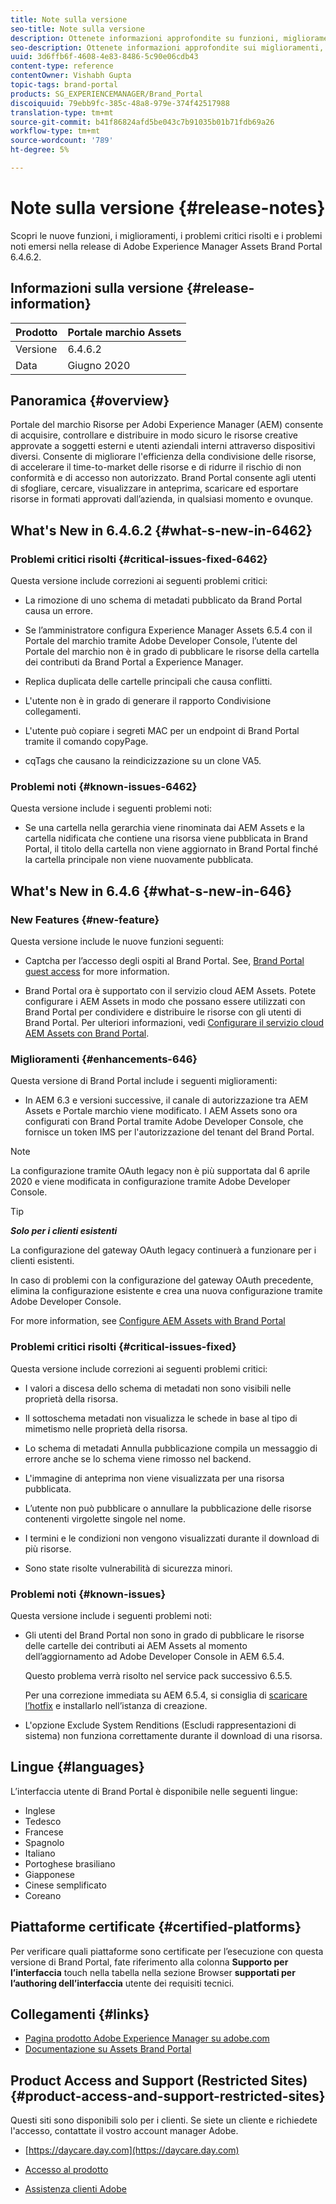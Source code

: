 ```yaml
---
title: Note sulla versione
seo-title: Note sulla versione
description: Ottenete informazioni approfondite su funzioni, miglioramenti, problemi critici risolti e problemi noti nella release di  Adobe Experience Manager Assets Brand Portal 6.4.6.2.
seo-description: Ottenete informazioni approfondite sui miglioramenti, i problemi critici risolti e i problemi noti nella release di  Adobe Experience Manager Assets Brand Portal 6.4.6.2.
uuid: 3d6ffb6f-4608-4e83-8486-5c90e06cdb43
content-type: reference
contentOwner: Vishabh Gupta
topic-tags: brand-portal
products: SG_EXPERIENCEMANAGER/Brand_Portal
discoiquuid: 79ebb9fc-385c-48a8-979e-374f42517988
translation-type: tm+mt
source-git-commit: b41f86824afd5be043c7b91035b01b71fdb69a26
workflow-type: tm+mt
source-wordcount: '789'
ht-degree: 5%

---
```



# Note sulla versione {#release-notes}

Scopri le nuove funzioni, i miglioramenti, i problemi critici risolti e i problemi noti emersi nella release di  Adobe Experience Manager Assets Brand Portal 6.4.6.2.

## Informazioni sulla versione {#release-information}

| Prodotto |  Portale marchio Assets |
|---|---|
| Versione | 6.4.6.2 |
| Data | Giugno 2020 |

## Panoramica {#overview}

 Portale del marchio Risorse per Adobi Experience Manager (AEM) consente di acquisire, controllare e distribuire in modo sicuro le risorse creative approvate a soggetti esterni e utenti aziendali interni attraverso dispositivi diversi. Consente di migliorare l&#39;efficienza della condivisione delle risorse, di accelerare il time-to-market delle risorse e di ridurre il rischio di non conformità e di accesso non autorizzato. Brand Portal consente agli utenti di sfogliare, cercare, visualizzare in anteprima, scaricare ed esportare risorse in formati approvati dall’azienda, in qualsiasi momento e ovunque.

## What&#39;s New in 6.4.6.2 {#what-s-new-in-6462}

### Problemi critici risolti {#critical-issues-fixed-6462}

Questa versione include correzioni ai seguenti problemi critici:

* La rimozione di uno schema di metadati pubblicato da Brand Portal causa un errore.

* Se l’amministratore configura  Experience Manager Assets 6.5.4 con il Portale del marchio tramite Adobe Developer Console, l’utente del Portale del marchio non è in grado di pubblicare le risorse della cartella dei contributi da Brand Portal a  Experience Manager.

* Replica duplicata delle cartelle principali che causa conflitti.

* L&#39;utente non è in grado di generare il rapporto Condivisione collegamenti.

* L&#39;utente può copiare i segreti MAC per un endpoint di Brand Portal tramite il comando copyPage.

* cqTags che causano la reindicizzazione su un clone VA5.


### Problemi noti {#known-issues-6462}

Questa versione include i seguenti problemi noti:

* Se una cartella nella gerarchia viene rinominata dai AEM Assets e la cartella nidificata che contiene una risorsa viene pubblicata in Brand Portal, il titolo della cartella non viene aggiornato in Brand Portal finché la cartella principale non viene nuovamente pubblicata.


## What&#39;s New in 6.4.6 {#what-s-new-in-646}

### New Features {#new-feature}

Questa versione include le nuove funzioni seguenti:

* Captcha per l’accesso degli ospiti al Brand Portal. See, [Brand Portal guest access](../using/guest-access.md) for more information.

* Brand Portal ora è supportato con il servizio cloud AEM Assets. Potete configurare i AEM Assets in modo che possano essere utilizzati con Brand Portal per condividere e distribuire le risorse con gli utenti di Brand Portal.
Per ulteriori informazioni, vedi [Configurare il servizio cloud AEM Assets con Brand Portal](https://docs.adobe.com/content/help/en/experience-manager-cloud-service/assets/brand-portal/configure-aem-assets-with-brand-portal.html).

### Miglioramenti {#enhancements-646}

Questa versione di Brand Portal include i seguenti miglioramenti:

* In AEM 6.3 e versioni successive, il canale di autorizzazione tra AEM Assets e Portale marchio viene modificato. I AEM Assets sono ora configurati con Brand Portal tramite Adobe Developer Console, che fornisce un token IMS per l&#39;autorizzazione del tenant del Brand Portal.

>[!NOTE]
>
>La configurazione tramite OAuth legacy non è più supportata dal 6 aprile 2020 e viene modificata in configurazione tramite Adobe Developer Console.

>[!TIP]
>
>***Solo per i clienti esistenti***
>
>La configurazione del gateway OAuth legacy continuerà a funzionare per i clienti esistenti.
>
>In caso di problemi con la configurazione del gateway OAuth precedente, elimina la configurazione esistente e crea una nuova configurazione tramite Adobe Developer Console.

For more information, see [Configure AEM Assets with Brand Portal](configure-aem-assets-with-brand-portal.md)

### Problemi critici risolti {#critical-issues-fixed}

Questa versione include correzioni ai seguenti problemi critici:

* I valori a discesa dello schema di metadati non sono visibili nelle proprietà della risorsa.

* Il sottoschema metadati non visualizza le schede in base al tipo di mimetismo nelle proprietà della risorsa.

* Lo schema di metadati Annulla pubblicazione compila un messaggio di errore anche se lo schema viene rimosso nel backend.

* L&#39;immagine di anteprima non viene visualizzata per una risorsa pubblicata.

* L’utente non può pubblicare o annullare la pubblicazione delle risorse contenenti virgolette singole nel nome.

* I termini e le condizioni non vengono visualizzati durante il download di più risorse.

* Sono state risolte vulnerabilità di sicurezza minori.

### Problemi noti {#known-issues}

Questa versione include i seguenti problemi noti:

* Gli utenti del Brand Portal non sono in grado di pubblicare le risorse delle cartelle dei contributi ai AEM Assets al momento dell’aggiornamento ad Adobe Developer Console in AEM 6.5.4.

   Questo problema verrà risolto nel service pack successivo 6.5.5.

   Per una correzione immediata su AEM 6.5.4, si consiglia di [scaricare l’hotfix](https://www.adobeaemcloud.com/content/marketplace/marketplaceProxy.html?packagePath=/content/companies/public/adobe/packages/cq650/hotfix/cq-6.5.0-hotfix-33041) e installarlo nell’istanza di creazione.

* L&#39;opzione Exclude System Renditions (Escludi rappresentazioni di sistema) non funziona correttamente durante il download di una risorsa.


## Lingue {#languages}

L’interfaccia utente di Brand Portal è disponibile nelle seguenti lingue:

* Inglese
* Tedesco
* Francese
* Spagnolo
* Italiano
* Portoghese brasiliano
* Giapponese
* Cinese semplificato
* Coreano

## Piattaforme certificate {#certified-platforms}

Per verificare quali piattaforme sono certificate per l’esecuzione con questa versione di Brand Portal, fate riferimento alla colonna **Supporto per l’interfaccia** touch nella tabella nella sezione Browser **supportati per l’authoring dell’interfaccia** utente dei requisiti [](https://helpx.adobe.com/experience-manager/6-4/sites/deploying/using/technical-requirements.html)tecnici.

## Collegamenti {#links}

* [Pagina prodotto  Adobe Experience Manager su adobe.com](http://www.adobe.com/in/marketing-cloud/experience-manager.html)
* [Documentazione su Assets Brand Portal](https://helpx.adobe.com/it/experience-manager/brand-portal/user-guide.html)

## Product Access and Support (Restricted Sites) {#product-access-and-support-restricted-sites}

Questi siti sono disponibili solo per i clienti. Se siete un cliente e richiedete l&#39;accesso, contattate il vostro account manager Adobe.

* [https://daycare.day.com](https://daycare.day.com)

* [Accesso al prodotto](https://login.marketing.adobe.com)

* [Assistenza clienti Adobe](https://helpx.adobe.com/contact.html)
